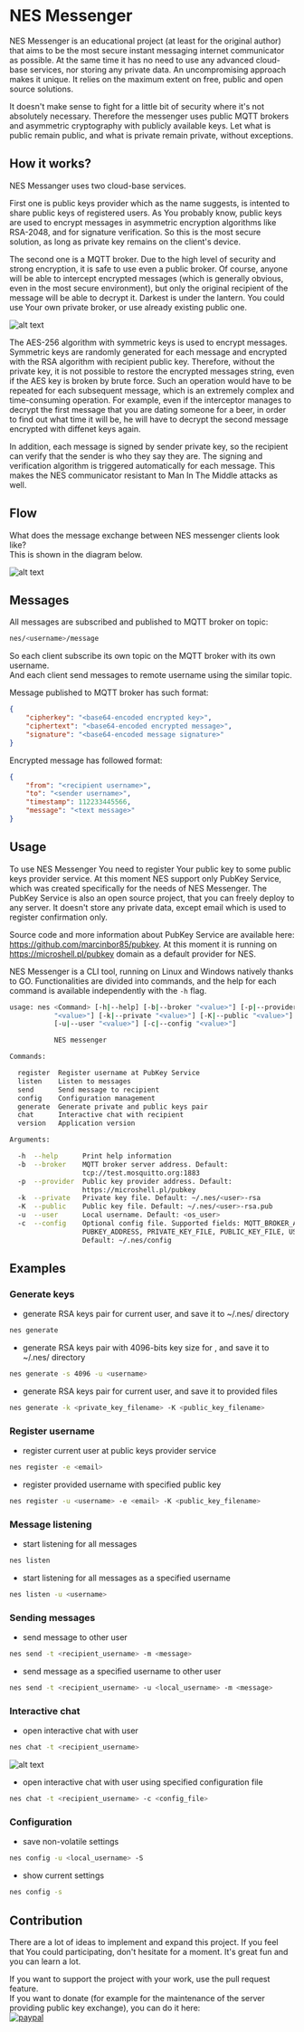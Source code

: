 # NES Messenger
NES Messenger is an educational project (at least for the original author)
that aims to be the most secure instant messaging internet communicator as possible.
At the same time it has no need to use any advanced cloud-base services,
nor storing any private data. An uncompromising approach makes it unique.
It relies on the maximum extent on free, public and open source solutions.

It doesn't make sense to fight for a little bit of security where it's not absolutely necessary.
Therefore the messenger uses public MQTT brokers and asymmetric cryptography with publicly available keys.
Let what is public remain public, and what is private remain private, without exceptions.

## How it works?
NES Messanger uses two cloud-base services.

First one is public keys provider which as the name suggests, is intented to share public keys of registered users.
As You probably know, public keys are used to encrypt messages in asymmetric encryption algorithms like RSA-2048,
and for signature verification. So this is the most secure solution, as long as private key remains on the client's device.

The second one is a MQTT broker. Due to the high level of security and strong encryption,
it is safe to use even a public broker. Of course, anyone will be able to intercept encrypted messages
(which is generally obvious, even in the most secure environment), but only the original recipient of the message
will be able to decrypt it. Darkest is under the lantern. You could use Your own private broker, or use already existing public one.

![alt text](assets/cloud.png?raw=true "Cloud architecture")

The AES-256 algorithm with symmetric keys is used to encrypt messages. Symmetric keys are randomly generated
for each message and encrypted with the RSA algorithm with recipient public key. Therefore, without the private key,
it is not possible to restore the encrypted messages string, even if the AES key is broken by brute force.
Such an operation would have to be repeated for each subsequent message, which is an extremely complex
and time-consuming operation. For example, even if the interceptor manages to decrypt the first message
that you are dating someone for a beer, in order to find out what time it will be,
he will have to decrypt the second message encrypted with diffenet keys again.

In addition, each message is signed by sender private key, so the recipient can verify that the sender
is who they say they are. The signing and verification algorithm is triggered automatically for each message.
This makes the NES communicator resistant to Man In The Middle attacks as well.

## Flow
What does the message exchange between NES messenger clients look like?\
This is shown in the diagram below.

![alt text](assets/message_flow.png?raw=true "Cloud architecture")

## Messages
All messages are subscribed and published to MQTT broker on topic:
```bash
nes/<username>/message
```

So each client subscribe its own topic on the MQTT broker with its own username.\
And each client send messages to remote username using the similar topic.

Message published to MQTT broker has such format:

```json
{
    "cipherkey": "<base64-encoded encrypted key>",
    "ciphertext": "<base64-encoded encrypted message>",
    "signature": "<base64-encoded message signature>"
}
```

Encrypted message has followed format:
```json
{
    "from": "<recipient username>",
    "to": "<sender username>",
    "timestamp": 112233445566,
    "message": "<text message>"
}
```

## Usage
To use NES Messenger You need to register Your public key to some public keys provider service.
At this moment NES support only PubKey Service, which was created specifically for the needs of NES Messenger.
The PubKey Service is also an open source project, that you can freely deploy to any server.
It doesn't store any private data, except email which is used to register confirmation only.

Source code and more information about PubKey Service are available here: https://github.com/marcinbor85/pubkey.
At this moment it is running on https://microshell.pl/pubkey domain as a default provider for NES.

NES Messenger is a CLI tool, running on Linux and Windows natively thanks to GO. Functionalities are divided into commands,
and the help for each command is available independently with the ```-h``` flag.

```bash
usage: nes <Command> [-h|--help] [-b|--broker "<value>"] [-p|--provider
           "<value>"] [-k|--private "<value>"] [-K|--public "<value>"]
           [-u|--user "<value>"] [-c|--config "<value>"]

           NES messenger

Commands:

  register  Register username at PubKey Service
  listen    Listen to messages
  send      Send message to recipient
  config    Configuration management
  generate  Generate private and public keys pair
  chat      Interactive chat with recipient
  version   Application version

Arguments:

  -h  --help      Print help information
  -b  --broker    MQTT broker server address. Default:
                  tcp://test.mosquitto.org:1883
  -p  --provider  Public key provider address. Default:
                  https://microshell.pl/pubkey
  -k  --private   Private key file. Default: ~/.nes/<user>-rsa
  -K  --public    Public key file. Default: ~/.nes/<user>-rsa.pub
  -u  --user      Local username. Default: <os_user>
  -c  --config    Optional config file. Supported fields: MQTT_BROKER_ADDRESS,
                  PUBKEY_ADDRESS, PRIVATE_KEY_FILE, PUBLIC_KEY_FILE, USERNAME.
                  Default: ~/.nes/config
```

## Examples

### Generate keys
- generate RSA keys pair for current user, and save it to ~/.nes/ directory
```bash
nes generate
```

- generate RSA keys pair with 4096-bits key size for <username>, and save it to ~/.nes/ directory
```bash
nes generate -s 4096 -u <username>
```

- generate RSA keys pair for current user, and save it to provided files
```bash
nes generate -k <private_key_filename> -K <public_key_filename>
```

### Register username
- register current user at public keys provider service
```bash
nes register -e <email>
```

- register provided username with specified public key
```bash
nes register -u <username> -e <email> -K <public_key_filename>
```

### Message listening
- start listening for all messages
```bash
nes listen
```

- start listening for all messages as a specified username
```bash
nes listen -u <username>
```

### Sending messages
- send message to other user
```bash
nes send -t <recipient_username> -m <message>
```

- send message as a specified username to other user
```bash
nes send -t <recipient_username> -u <local_username> -m <message>
```

### Interactive chat
- open interactive chat with user
```bash
nes chat -t <recipient_username>
```

![alt text](assets/chat.png?raw=true "Interactive chat")

- open interactive chat with user using specified configuration file
```bash
nes chat -t <recipient_username> -c <config_file>
```

### Configuration
- save non-volatile settings
```bash
nes config -u <local_username> -S
```

- show current settings
```bash
nes config -s
```

## Contribution
There are a lot of ideas to implement and expand this project.
If you feel that You could participating, don't hesitate for a moment.
It's great fun and you can learn a lot.

If you want to support the project with your work, use the pull request feature.\
If you want to donate (for example for the maintenance of the server providing public key exchange), you can do it here:\
[![paypal](https://www.paypalobjects.com/en_US/i/btn/btn_donate_LG.gif)](https://www.paypal.com/donate/?hosted_button_id=ZEAEAXGRVZJR8)